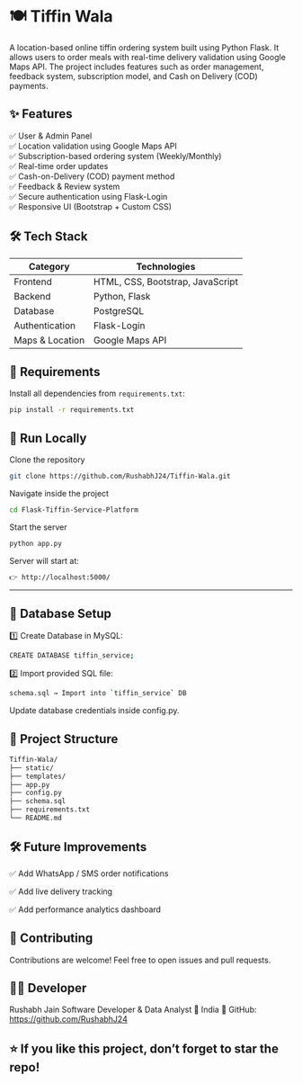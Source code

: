 # 🍽️ Tiffin Wala

A location-based online tiffin ordering system built using Python Flask. It allows users to order meals with real-time delivery validation using Google Maps API. The project includes features such as order management, feedback system, subscription model, and Cash on Delivery (COD) payments.


## ✨ Features

✅ User & Admin Panel  
✅ Location validation using Google Maps API  
✅ Subscription-based ordering system (Weekly/Monthly)  
✅ Real-time order updates  
✅ Cash-on-Delivery (COD) payment method  
✅ Feedback & Review system  
✅ Secure authentication using Flask-Login  
✅ Responsive UI (Bootstrap + Custom CSS)


## 🛠️ Tech Stack

| Category | Technologies |
|---------|--------------|
| Frontend | HTML, CSS, Bootstrap, JavaScript |
| Backend | Python, Flask |
| Database | PostgreSQL |
| Authentication | Flask-Login |
| Maps & Location | Google Maps API |


## 📌 Requirements

Install all dependencies from `requirements.txt`:

```bash
pip install -r requirements.txt 
```

## 🚀 Run Locally

Clone the repository

```bash
git clone https://github.com/RushabhJ24/Tiffin-Wala.git
```

Navigate inside the project

```bash
cd Flask-Tiffin-Service-Platform
```

Start the server

```bash
python app.py
```

Server will start at:

```bash
👉 http://localhost:5000/
```

---

## 🧩 Database Setup

1️⃣ Create Database in MySQL:

```bash
CREATE DATABASE tiffin_service;
```

2️⃣ Import provided SQL file:

```bash
schema.sql → Import into `tiffin_service` DB
```

Update database credentials inside config.py.

## 📂 Project Structure

```bash
Tiffin-Wala/
├── static/
├── templates/
├── app.py
├── config.py
├── schema.sql
├── requirements.txt
└── README.md
```
## 🛠️ Future Improvements

✅ Add WhatsApp / SMS order notifications

✅ Add live delivery tracking

✅ Add performance analytics dashboard

## 🤝 Contributing

Contributions are welcome!
Feel free to open issues and pull requests.

## 👨‍💻 Developer

Rushabh Jain
Software Developer & Data Analyst
📌 India
🔗 GitHub: https://github.com/RushabhJ24

## ⭐ If you like this project, don’t forget to star the repo!
